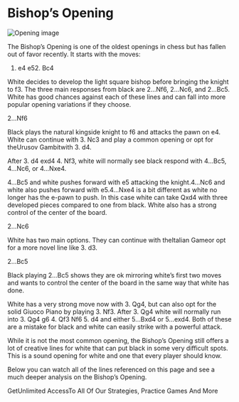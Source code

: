 # Bishop’s Opening

![Opening image](https://www.thechesswebsite.com/wp-content/uploads/2021/05/bishops-chess-opening.png)

The Bishop’s Opening is one of the oldest openings in chess but has fallen out of favor recently. It starts with the moves:

1. e4 e52. Bc4

White decides to develop the light square bishop before bringing the knight to f3. The three main responses from black are 2…Nf6, 2…Nc6, and 2…Bc5. White has good chances against each of these lines and can fall into more popular opening variations if they choose.

2…Nf6

Black plays the natural kingside knight to f6 and attacks the pawn on e4. White can continue with 3. Nc3 and play a common opening or opt for theUrusov Gambitwith 3. d4.

After 3. d4 exd4 4. Nf3, white will normally see black respond with 4…Bc5, 4…Nc6, or 4…Nxe4.

4…Bc5 and white pushes forward with e5 attacking the knight.4…Nc6 and white also pushes forward with e5.4…Nxe4 is a bit different as white no longer has the e-pawn to push. In this case white can take Qxd4 with three developed pieces compared to one from black. White also has a strong control of the center of the board.

2…Nc6

White has two main options. They can continue with theItalian Gameor opt for a more novel line like 3. d3.

2…Bc5

Black playing 2…Bc5 shows they are ok mirroring white’s first two moves and wants to control the center of the board in the same way that white has done.

White has a very strong move now with 3. Qg4, but can also opt for the solid Giuoco Piano by playing 3. Nf3. After 3. Qg4 white will normally run into 3. Qg4 g6 4. Qf3 Nf6 5. d4 and either 5…Bxd4 or 5…exd4. Both of these are a mistake for black and white can easily strike with a powerful attack.

While it is not the most common opening, the Bishop’s Opening still offers a lot of creative lines for white that can put black in some very difficult spots. This is a sound opening for white and one that every player should know.

Below you can watch all of the lines referenced on this page and see a much deeper analysis on the Bishop’s Opening.

GetUnlimited AccessTo All Of Our Strategies, Practice Games And More

